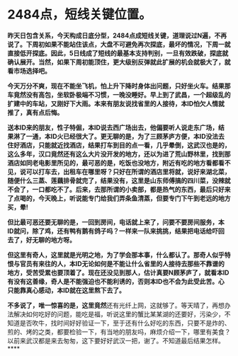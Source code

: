 2484点，短线关键位置。
====

			

**昨天日包含关系，今天构成日底分型，2484点成短线关键，道理说过N遍，不再说了。下周初如果不能站住该点，大盘不可避免再次探底，最坏的情况，下周一就直接低开探底。因此，5日线成了短线的最基本支持判别，一旦有效跌破，探底就确认展开。当然，如果下周初能顶住，更大级别反弹就此扩展的机会就极大了，就看市场选择吧。**

**今天万分不爽，现在不能坐飞机，怕上升下降时身体出问题，只好坐火车。结果那车竟然没有高包，坐软卧极端不习惯，一晚没睡好。早上到了武昌，一个超级乱的扩建中的车站，又刚好下大雨。本来有朋友说找省里的人接待，本ID怕欠人情就推了，真有点后悔。**

**送本ID来的朋友，性子特倔，本ID说去西广场出去，他偏要听人说走东广场，结果淋了一通，本ID火已经很大了。更无聊的是，为了三顾茅庐方便，本ID没法去住好酒店，只能就近找酒店，结果打车到目的点一看，几乎晕倒，这武汉也是的，这么多年，汉口竟然还有这么大片没开发的地方，还以为进了荒山野林里，找到那酒店如同老电影里所见的，最可恶的是，吃饭也没地方，附近有吃的地方看都看不见，说可以打车去，出租车在哪里呀？只好在所谓的酒店里将就，说好来湖北菜，随便什么三蒸、莲藕排骨就完了，结果没有，这里是山东师傅搞的四川菜，没辣就不会了，一口都吃不了。后来，去那所谓的小卖部，都是热气的东西，最后只好来了点喝的，今天晚上，听说能专门给我们弄条鱼清蒸，但要专门下午到老远的地方买，晕!**

 

**但比最可恶还要无聊的是，一回到房间，电话就上来了，问要不要房间服务，本ID就问，除了鸡，还有鸭有鹅有鸽子吗？一样来一队来挑挑，结果把电话给吓回去了，好无聊的地方呀。**

**但这里有奇人，这里就是光明之地，为了学会那本事，什么都认了。那奇人似乎特恨与官员有来往的人，本ID无论如何是不能让什么省里的人接待去那些不靠谱的地方，受苦受累也要顶着了。现在还没见到那人，估计真要N顾茅庐了，就看本ID有没有这善缘，奇人是不能强迫也不能利诱的，否则本ID也不会为此受此苦。心只能靠真心感动，本ID就在这里熬下去了。**

**不多说了，唯一惊喜的是，这里竟然**还有光纤上网，这就够了。等天晴了，再想办法解决如何吃好的问题，能吃是福，听说这里的蟹比某某湖的还要好，污染少，不知道是否吹牛，找时间好好验证一下，至于还有什么好吃的东西，只要不是炸的、煎的、烤的之类，都要检验一下，有当地的朋友吗，麻烦介绍一下，哪里有美食？以前来武汉都是来去匆匆，这下要好好武汉一把，谢了。不知道最后结果怎样。****
